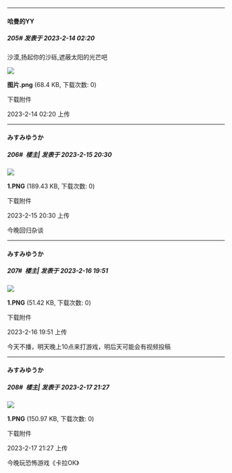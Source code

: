 
*****

####  哈曼的YY  
##### 205#       发表于 2023-2-14 02:20

沙漠,扬起你的沙砾,遮蔽太阳的光芒吧

<img src="https://img.saraba1st.com/forum/202302/14/022009ls1qj8dcgest38ed.png" referrerpolicy="no-referrer">

<strong>图片.png</strong> (68.4 KB, 下载次数: 0)

下载附件

2023-2-14 02:20 上传


*****

####  みすみゆうか  
##### 206#         楼主| 发表于 2023-2-15 20:30

<img src="https://img.saraba1st.com/forum/202302/15/203053wrh8ffrzida38ri4.png" referrerpolicy="no-referrer">

<strong>1.PNG</strong> (189.43 KB, 下载次数: 0)

下载附件

2023-2-15 20:30 上传

今晚回归杂谈


*****

####  みすみゆうか  
##### 207#         楼主| 发表于 2023-2-16 19:51

<img src="https://img.saraba1st.com/forum/202302/16/195119k9bb1p2y9y4rdqt1.png" referrerpolicy="no-referrer">

<strong>1.PNG</strong> (51.42 KB, 下载次数: 0)

下载附件

2023-2-16 19:51 上传

今天不播，明天晚上10点来打游戏，明后天可能会有视频投稿


*****

####  みすみゆうか  
##### 208#         楼主| 发表于 2023-2-17 21:27

<img src="https://img.saraba1st.com/forum/202302/17/212700eonmoz87rxwdog5g.png" referrerpolicy="no-referrer">

<strong>1.PNG</strong> (150.97 KB, 下载次数: 0)

下载附件

2023-2-17 21:27 上传

今晚玩恐怖游戏《卡拉OK》

